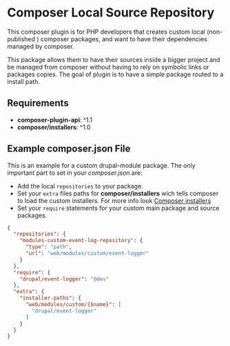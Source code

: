 # Composer Local Source Repository
This composer plugin is for PHP developers that creates custom local (non-published ) composer packages, and want to 
have their dependencies managed by composer. 

This package allows them to have their sources inside a bigger project and be managed from composer without having to rely
on symbolic links or packages copies. The goal of plugin is to have a simple package routed to a install path.
 
## Requirements 
 - **composer-plugin-api**: ^1.1
 - **composer/installers**: ^1.0

## Example composer.json File
This is an example for a custom drupal-module package. The only important part to set in your *composer.json* are:
 
* Add the local `repositories` to your package.
* Set your `extra` files paths for **composer/installers** wich tells composer to load the custom installers. 
For more info look [Composer installers](https://github.com/composer/installers)
* Set your `require` statements for your custom main package and source packages. 

```json
{
  "repositories": {
    "modules-custom-event-log-repository": {
      "type": "path",
      "url": "web/modules/custom/event-logger"
    }
  },
  "require": {
    "drupal/event-logger": "@dev"
  },
  "extra": {
    "installer-paths": {
      "web/modules/custom/{$name}": [
        "drupal/event-logger"
      ]
    }
  }
}
```

